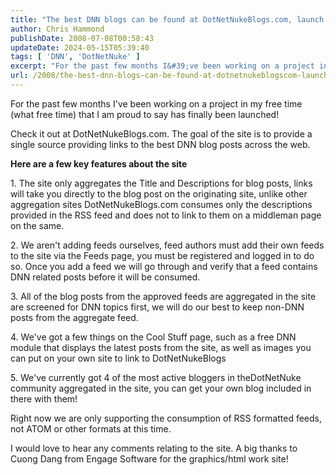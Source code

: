```yaml
---
title: "The best DNN blogs can be found at DotNetNukeBlogs.com, launch announcement!"
author: Chris Hammond
publishDate: 2008-07-08T00:58:43
updateDate: 2024-05-15T05:39:40
tags: [ 'DNN', 'DotNetNuke' ]
excerpt: "For the past few months I&#39;ve been working on a project in my free time (what free time) that I am proud to say has finally been launched!  Check it out at DotNetNukeBlogs.com. The goal of the site is to provide a single source providing links to the best DNN blog posts across the web.  "
url: /2008/the-best-dnn-blogs-can-be-found-at-dotnetnukeblogscom-launch-announcement  # Use the generated URL with year
---
```

<p>For the past few months I&#39;ve been working on a project in my free time (what free time) that I am proud to say has finally been launched!</p>  <p>Check it out at DotNetNukeBlogs.com. The goal of the site is to provide a single source providing links to the best DNN blog posts across the web.</p>  <p><strong>Here are a few key features about the site</strong></p>  <p>1. The site only aggregates the Title and Descriptions for blog posts, links will take you directly to the blog post on the originating site, unlike other aggregation sites DotNetNukeBlogs.com consumes only the descriptions provided in the RSS feed and does not to link to them on a middleman page on the same.</p>  <p>2. We aren&#39;t adding feeds ourselves, feed authors must add their own feeds to the site via the Feeds page, you must be registered and logged in to do so. Once you add a feed we will go through and verify that a feed contains DNN related posts before it will be consumed.</p>  <p>3. All of the blog posts from the approved feeds are aggregated in the site are screened for DNN topics first, we will do our best to keep non-DNN posts from the aggregate feed.</p>  <p>4. We&#39;ve got a few things on the Cool Stuff page, such as a free DNN module that displays the latest posts from the site, as well as images you can put on your own site to link to DotNetNukeBlogs</p>  <p>5. We&#39;ve currently got 4 of the most active bloggers in theDotNetNuke community aggregated in the site, you can get your own blog included in there with them!</p>  <p>Right now we are only supporting the consumption of RSS formatted feeds, not ATOM or other formats at this time.</p>  <p>I would love to hear any comments relating to the site. A big thanks to Cuong Dang from Engage Software for the graphics/html work site!</p> 
